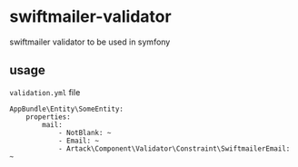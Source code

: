 # swiftmailer-validator
swiftmailer validator to be used in symfony

## usage

`validation.yml` file

````
AppBundle\Entity\SomeEntity:
    properties:
        mail:
            - NotBlank: ~
            - Email: ~
            - Artack\Component\Validator\Constraint\SwiftmailerEmail: ~
````
